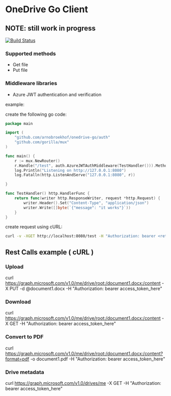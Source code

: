 # OneDrive Go Client
## NOTE: still work in progress 

[![Build Status](https://travis-ci.org/arnobroekhof/onedrive-go.svg?branch=master)](https://travis-ci.org/arnobroekhof/onedrive-go)

### Supported methods

* Get file
* Put file

### Middleware libraries

* Azure JWT authentication and verification

example:


create the following go code:

```go
package main

import (
	"github.com/arnobroekhof/onedrive-go/auth"
	"github.com/gorilla/mux"
)

func main() {
	r := mux.NewRouter()
	r.Handle("/test", auth.AzureJWTAuthMiddleware(TestHandler())).Methods(http.MethodGet)
	log.Println("Listening on http://127.0.0.1:8080")
	log.Fatalln(http.ListenAndServe("127.0.0.1:8080", r))

}

func TestHandler() http.HandlerFunc {
	return func(writer http.ResponseWriter, request *http.Request) {
		writer.Header().Set("Content-Type", "application/json")
		writer.Write([]byte(`{"message": "it works"}`))
	}
}
```

create request using cURL:

```bash
curl -v -XGET http://localhost:8080/test -H "Authorization: bearer <retrieved token from azure: eyJ0eXAiOiJKV1QiLCJhbGciOiJSUzI1....."
```



## Rest Calls example ( cURL )
### Upload
curl https://graph.microsoft.com/v1.0/me/drive/root:/document1.docx:/content -X PUT -d @document1.docx -H "Authorization: bearer access_token_here"
###  Download
curl https://graph.microsoft.com/v1.0/me/drive/root:/document1.docx:/content -X GET  -H "Authorization: bearer access_token_here"
### Convert to PDF
curl https://graph.microsoft.com/v1.0/me/drive/root:/document1.docx:/content?format=pdf -o document1.pdf -H "Authorization: bearer access_token_here"
### Drive metadata
curl https://graph.microsoft.com/v1.0/drives/me -X GET  -H "Authorization: bearer access_token_here"